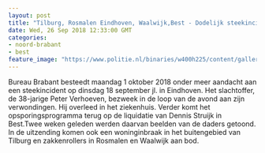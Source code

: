 ```yaml
---
layout: post
title: "Tilburg, Rosmalen Eindhoven, Waalwijk,Best - Dodelijk steekincident, liquidatie, inbreker en zakkenrollers in Bureau Brabant"
date: Wed, 26 Sep 2018 12:33:00 GMT
categories: 
- noord-brabant 
- best 
feature_image: "https://www.politie.nl/binaries/w400h225/content/gallery/politie/nieuws/2018/september/08-zw/bb-dion.jpg"
---
```


Bureau Brabant besteedt maandag 1 oktober 2018 onder meer aandacht aan een steekincident op dinsdag 18 september jl. in Eindhoven. Het slachtoffer, de 38-jarige Peter Verhoeven, bezweek in de loop van de avond aan zijn verwondingen. Hij overleed in het ziekenhuis. Verder komt het opsporingsprogramma terug op de liquidatie van Dennis Struijk in Best.Twee weken geleden werden daarvan beelden van de daders getoond. In de uitzending komen ook een woninginbraak in het buitengebied van Tilburg en zakkenrollers in Rosmalen en Waalwijk aan bod.
